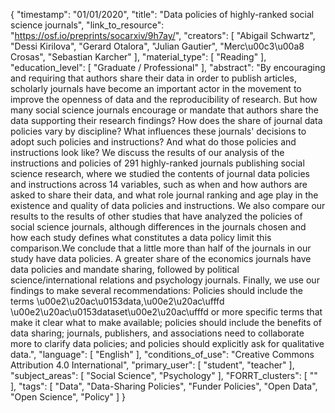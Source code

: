 {
    "timestamp": "01/01/2020",
    "title": "Data policies of highly-ranked social science journals",
    "link_to_resource": "https://osf.io/preprints/socarxiv/9h7ay/",
    "creators": [
        "Abigail Schwartz",
        "Dessi Kirilova",
        "Gerard Otalora",
        "Julian Gautier",
        "Merc\u00c3\u00a8 Crosas",
        "Sebastian Karcher"
    ],
    "material_type": [
        "Reading"
    ],
    "education_level": [
        "Graduate / Professional"
    ],
    "abstract": "By encouraging and requiring that authors share their data in order to publish articles, scholarly journals have become an important actor in the movement to improve the openness of data and the reproducibility of research. But how many social science journals encourage or mandate that authors share the data supporting their research findings? How does the share of journal data policies vary by discipline? What influences these journals' decisions to adopt such policies and instructions? And what do those policies and instructions look like? We discuss the results of our analysis of the instructions and policies of 291 highly-ranked journals publishing social science research, where we studied the contents of journal data policies and instructions across 14 variables, such as when and how authors are asked to share their data, and what role journal ranking and age play in the existence and quality of data policies and instructions. We also compare our results to the results of other studies that have analyzed the policies of social science journals, although differences in the journals chosen and how each study defines what constitutes a data policy limit this comparison.We conclude that a little more than half of the journals in our study have data policies. A greater share of the economics journals have data policies and mandate sharing, followed by political science/international relations and psychology journals. Finally, we use our findings to make several recommendations: Policies should include the terms \u00e2\u20ac\u0153data,\u00e2\u20ac\ufffd \u00e2\u20ac\u0153dataset\u00e2\u20ac\ufffd or more specific terms that make it clear what to make available; policies should include the benefits of data sharing; journals, publishers, and associations need to collaborate more to clarify data policies; and policies should explicitly ask for qualitative data.",
    "language": [
        "English"
    ],
    "conditions_of_use": "Creative Commons Attribution 4.0 International",
    "primary_user": [
        "student",
        "teacher"
    ],
    "subject_areas": [
        "Social Science",
        "Psychology"
    ],
    "FORRT_clusters": [
        ""
    ],
    "tags": [
        "Data",
        "Data-Sharing Policies",
        "Funder Policies",
        "Open Data",
        "Open Science",
        "Policy"
    ]
}